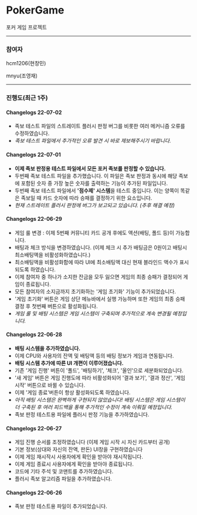 # PokerGame
포커 게임 프로젝트

*****

### 참여자
hcm1206(현창민)

mnyu(조영재)

*****

### 진행도(최근 1주)

#### Changelogs 22-07-02
- 족보 테스트 파일의 스트레이트 플러시 판정 버그를 비롯한 여러 메커니즘 오류를 수정하였습니다.
- *족보 테스트 파일에서 추가적인 오류 발견 시 바로 제보해주시기 바랍니다.*

#### Changelogs 22-07-01
- **이제 족보 판정용 테스트 파일에서 모든 포커 족보를 판정할 수 있습니다.**
- 두번째 족보 테스트 파일을 추가했습니다. 이 파일은 족보 판정과 동시에 해당 족보에 포함된 숫자 중 가장 높은 숫자를 출력하는 기능이 추가된 파일입니다.
- 두번째 족보 테스트 파일에서 **'점수제' 시스템**을 테스트 중입니다. 이는 양쪽이 똑같은 족보일 때 카드 숫자에 따라 승패를 결정하기 위한 요소입니다.
- *현재 스트레이트 플러시 판정에 버그가 보고되고 있습니다. (추후 해결 예정)*

#### Changelogs 22-06-29
- 게임 룰 변경 : 이제 5번째 커뮤니티 카드 공개 후에도 액션(배팅, 폴드 등)이 가능합니다.
- 배팅과 체크 방식을 변경하였습니다. (이제 체크 시 추가 배팅금은 0원이고 배팅시 최소배팅액을 비활성화하였습니다.)
- 최소배팅액을 비활성화함에 따라 UI에 최소배팅액 대신 현재 블라인드 액수가 표시되도록 하였습니다.
- 이제 참여자 중 하나가 소지한 잔금을 모두 잃으면 게임의 최종 승패가 결정되어 게임이 종료됩니다.
- 모든 참여자의 소지금까지 초기화하는 '게임 초기화' 기능이 추가되었습니다.
- '게임 초기화' 버튼은 게임 상단 메뉴바에서 실행 가능하며 또한 게임의 최종 승패 결정 후 첫번째 버튼으로 활성화됩니다.
- *게임 룰 및 배팅 시스템은 게임 시스템이 구축되며 추가적으로 계속 변경될 예정입니다.*

#### Changelogs 22-06-28
- **배팅 시스템을 추가하였습니다.**
- 이제 CPU와 사용자의 잔액 및 배팅액 등의 배팅 정보가 게임과 연동됩니다.
- **배팅 시스템 추가에 따른 UI 개편이 이루어졌습니다.**
- 기존 '게임 진행' 버튼이 '폴드', '배팅하기', '체크', '올인'으로 세분화되었습니다.
- '새 게임' 버튼은 게임 진행도에 따라 비활성화되어 '결과 보기', '결과 정산', '게임 시작' 버튼으로 바뀔 수 있습니다.
- 이제 '게임 종료'버튼이 항상 활성화되도록 하였습니다.
- *아직 배팅 시스템은 완벽하게 구현되지 않았습니다! 배팅 시스템은 게임 시스템이 더 구축된 후 여러 피드백을 통해 추가적인 수정이 계속 이뤄질 예정입니다.*
- 족보 판정 테스트용 파일에 플러시 판정 기능을 추가하였습니다.

#### Changelogs 22-06-27
- 게임 진행 순서를 조정하였습니다 (이제 게임 시작 시 자신 카드부터 공개)
- 기본 정보(상대와 자신의 잔액, 판돈) UI창을 구현하였습니다
- 이제 게임 재시작시 사용자에게 확인을 받아야 재시작됩니다.
- 이제 게임 종료시 사용자에게 확인을 받아야 종료됩니다.
- 코드에 기타 주석 및 코맨트를 추가하였습니다.
- 플러시 족보 알고리즘 파일을 추가하였습니다.

#### Changelogs 22-06-26
- 족보 판정 테스트용 파일이 추가되었습니다.


